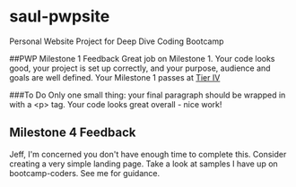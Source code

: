 # saul-pwpsite
Personal Website Project for Deep Dive Coding Bootcamp

##PWP Milestone 1 Feedback
Great job on Milestone 1. Your code looks good, your project is set up correctly, and your purpose, audience and goals are well defined. Your Milestone 1 passes at [Tier IV](https://bootcamp-coders.cnm.edu/projects/personal/rubric/)

###To Do
Only one small thing: your final paragraph should be wrapped in with a &lt;p&gt; tag. Your code looks great overall - nice work!

## Milestone 4 Feedback
Jeff, I'm concerned you don't have enough time to complete this. Consider creating a very simple landing page. Take a look at samples I have up on bootcamp-coders. See me for guidance.
